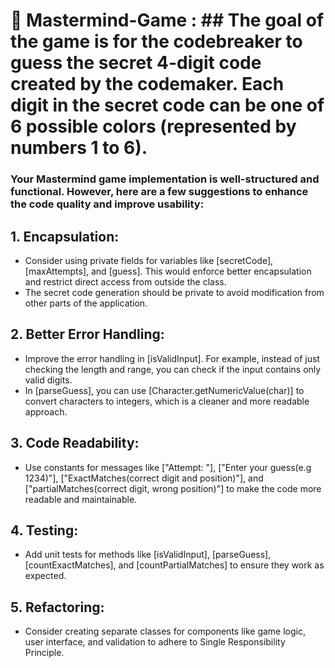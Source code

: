 # 🧠 Mastermind-Game : ## The goal of the game is for the codebreaker to guess the secret 4-digit code created by the codemaker. Each digit in the secret code can be one of 6 possible colors (represented by numbers 1 to 6).
### Your Mastermind game implementation is well-structured and functional. However, here are a few suggestions to enhance the code quality and improve usability:
## 1. Encapsulation:
   * Consider using private fields for variables like [secretCode], [maxAttempts], and [guess]. This would enforce better encapsulation and restrict direct access from outside the class.
   * The secret code generation should be private to avoid modification from other parts of the application.
## 2. Better Error Handling:
   * Improve the error handling in [isValidInput]. For example, instead of just checking the length and range, you can check if the input contains only valid digits.
   * In [parseGuess], you can use [Character.getNumericValue(char)] to convert characters to integers, which is a cleaner and more readable approach.
## 3. Code Readability:
   * Use constants for messages like ["Attempt: "], ["Enter your guess(e.g 1234)"], ["ExactMatches(correct digit and position)"], and ["partialMatches(correct digit, wrong position)"] to make the code more readable 
     and maintainable.
## 4. Testing:
   * Add unit tests for methods like [isValidInput], [parseGuess], [countExactMatches], and [countPartialMatches] to ensure they work as expected.
## 5. Refactoring:
   * Consider creating separate classes for components like game logic, user interface, and validation to adhere to Single Responsibility Principle.
